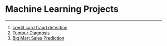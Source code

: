 # Machine Learning Projects
---
1. [credit card fraud detection](Credit_Card_Fraud_Detection.ipynb)
2. [Tumour Diagnosis](Tumour_diagnosis.ipynb)
3. [Big Mart Sales Prediction](Big_mart_sales_prediction.ipynb)
